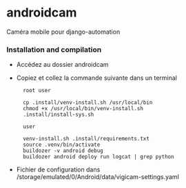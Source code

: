 # androidcam
Caméra mobile pour django-automation


### Installation and compilation

- Accédez au dossier androidcam
- Copiez et collez la commande suivante dans un terminal


        root user
    
        cp .install/venv-install.sh /usr/local/bin
        chmod +x /usr/local/bin/venv-install.sh
        .install/install-sys.sh
            
        user
    
        venv-install.sh .install/requirements.txt
        source .venv/bin/activate
        buildozer -v android debug
        buildozer android deploy run logcat | grep python
            
- Fichier de configuration dans /storage/emulated/0/Android/data/vigicam-settings.yaml
